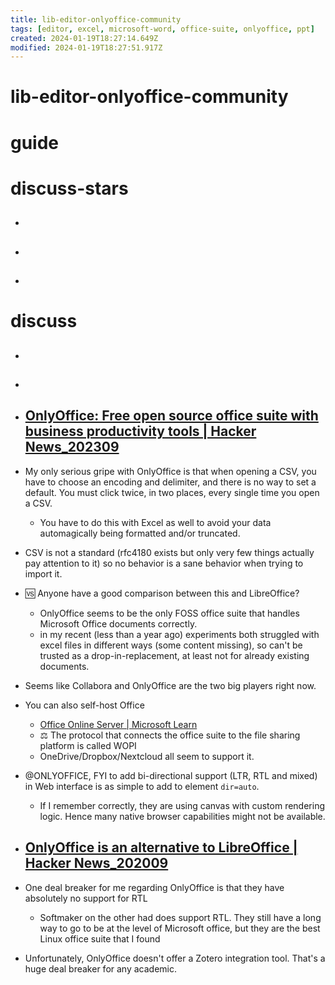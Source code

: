 ```yaml
---
title: lib-editor-onlyoffice-community
tags: [editor, excel, microsoft-word, office-suite, onlyoffice, ppt]
created: 2024-01-19T18:27:14.649Z
modified: 2024-01-19T18:27:51.917Z
---
```


# lib-editor-onlyoffice-community

# guide

# discuss-stars
- ## 

- ## 

- ## 
# discuss
- ## 

- ## 

- ## [OnlyOffice: Free open source office suite with business productivity tools | Hacker News_202309](https://news.ycombinator.com/item?id=37701884)
- My only serious gripe with OnlyOffice is that when opening a CSV, you have to choose an encoding and delimiter, and there is no way to set a default. You must click twice, in two places, every single time you open a CSV.
  - You have to do this with Excel as well to avoid your data automagically being formatted and/or truncated.
- CSV is not a standard (rfc4180 exists but only very few things actually pay attention to it) so no behavior is a sane behavior when trying to import it.

- 🆚️ Anyone have a good comparison between this and LibreOffice?
  - OnlyOffice seems to be the only FOSS office suite that handles Microsoft Office documents correctly.
  - in my recent (less than a year ago) experiments both struggled with excel files in different ways (some content missing), so can't be trusted as a drop-in-replacement, at least not for already existing documents.
- Seems like Collabora and OnlyOffice are the two big players right now.

- You can also self-host Office
  - [Office Online Server | Microsoft Learn](https://learn.microsoft.com/en-us/officeonlineserver/office-online-server)
  - ⚖️ The protocol that connects the office suite to the file sharing platform is called WOPI
  - OneDrive/Dropbox/Nextcloud all seem to support it.

- @ONLYOFFICE, FYI to add bi-directional support (LTR, RTL and mixed) in Web interface is as simple to add to element `dir=auto`.
  - If I remember correctly, they are using canvas with custom rendering logic. Hence many native browser capabilities might not be available.

- ## [OnlyOffice is an alternative to LibreOffice | Hacker News_202009](https://news.ycombinator.com/item?id=24385532)
- One deal breaker for me regarding OnlyOffice is that they have absolutely no support for RTL
  - Softmaker on the other had does support RTL. They still have a long way to go to be at the level of Microsoft office, but they are the best Linux office suite that I found

- Unfortunately, OnlyOffice doesn't offer a Zotero integration tool. That's a huge deal breaker for any academic.

